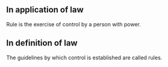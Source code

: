 ## In application of law
Rule is the exercise of control by a person with power.
## In definition of law
The guidelines by which control is established are called rules.